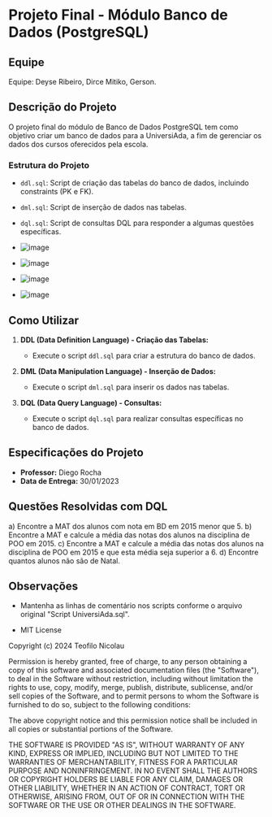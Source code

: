 # Projeto Final - Módulo Banco de Dados (PostgreSQL)

## Equipe
Equipe: Deyse Ribeiro, Dirce Mitiko, Gerson. 

## Descrição do Projeto
O projeto final do módulo de Banco de Dados PostgreSQL 
tem como objetivo criar um banco de dados para a UniversiAda, a fim de gerenciar os dados dos cursos oferecidos pela escola.

### Estrutura do Projeto
- `ddl.sql`: Script de criação das tabelas do banco de dados, incluindo constraints (PK e FK).
- `dml.sql`: Script de inserção de dados nas tabelas.
- `dql.sql`: Script de consultas DQL para responder a algumas questões específicas.

- ![image](https://github.com/teofilonicolau/universiada/assets/97030160/4c221335-1181-4dbc-9858-f2c7d671c30c)

- ![image](https://github.com/teofilonicolau/universiada/assets/97030160/f826e196-36ae-4069-9a62-02267bc8b9f5)

- ![image](https://github.com/teofilonicolau/universiada/assets/97030160/fd12866a-0cb1-45c3-9180-1b85a3aed7f4)
- ![image](https://github.com/teofilonicolau/universiada/assets/97030160/6b65e013-7d52-4eb3-8e8e-dfea8e4d1a98)





## Como Utilizar
1. **DDL (Data Definition Language) - Criação das Tabelas:**
   - Execute o script `ddl.sql` para criar a estrutura do banco de dados.

2. **DML (Data Manipulation Language) - Inserção de Dados:**
   - Execute o script `dml.sql` para inserir os dados nas tabelas.

3. **DQL (Data Query Language) - Consultas:**
   - Execute o script `dql.sql` para realizar consultas específicas no banco de dados.

## Especificações do Projeto
- **Professor:** Diego Rocha
- **Data de Entrega:** 30/01/2023

## Questões Resolvidas com DQL
a) Encontre a MAT dos alunos com nota em BD em 2015 menor que 5.
b) Encontre a MAT e calcule a média das notas dos alunos na disciplina de POO em 2015.
c) Encontre a MAT e calcule a média das notas dos alunos na disciplina de POO em 2015 e que esta média seja superior a 6.
d) Encontre quantos alunos não são de Natal.

## Observações
- Mantenha as linhas de comentário nos scripts conforme o arquivo original "Script UniversiAda.sql".

- MIT License

Copyright (c) 2024 Teofilo Nicolau

Permission is hereby granted, free of charge, to any person obtaining a copy
of this software and associated documentation files (the "Software"), to deal
in the Software without restriction, including without limitation the rights
to use, copy, modify, merge, publish, distribute, sublicense, and/or sell
copies of the Software, and to permit persons to whom the Software is
furnished to do so, subject to the following conditions:

The above copyright notice and this permission notice shall be included in all
copies or substantial portions of the Software.

THE SOFTWARE IS PROVIDED "AS IS", WITHOUT WARRANTY OF ANY KIND, EXPRESS OR
IMPLIED, INCLUDING BUT NOT LIMITED TO THE WARRANTIES OF MERCHANTABILITY,
FITNESS FOR A PARTICULAR PURPOSE AND NONINFRINGEMENT. IN NO EVENT SHALL THE
AUTHORS OR COPYRIGHT HOLDERS BE LIABLE FOR ANY CLAIM, DAMAGES OR OTHER
LIABILITY, WHETHER IN AN ACTION OF CONTRACT, TORT OR OTHERWISE, ARISING FROM,
OUT OF OR IN CONNECTION WITH THE SOFTWARE OR THE USE OR OTHER DEALINGS IN THE
SOFTWARE.


